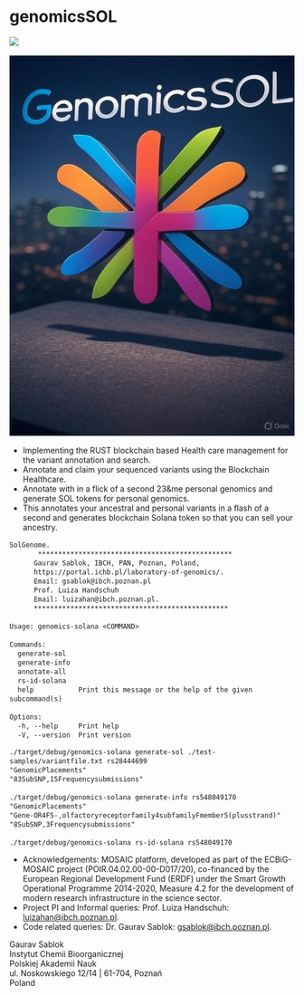 # genomicsSOL

![](https://github.com/genomicssport/eVaiutilities/blob/main/logo.png)

![](https://github.com/genomicssport/genomics-solana/blob/main/image.jpg)

- Implementing the RUST blockchain based Health care management for the variant annotation and search.
- Annotate and claim your sequenced variants using the Blockchain Healthcare.
- Annotate with in a flick of a second 23&me personal genomics and generate SOL tokens for personal genomics.
- This annotates your ancestral and personal variants in a flash of a second and generates blockchain Solana token so that you can sell your ancestry.

```
SolGenome.
       ************************************************
      Gaurav Sablok, IBCH, PAN, Poznan, Poland,
      https://portal.ichb.pl/laboratory-of-genomics/.
      Email: gsablok@ibch.poznan.pl
      Prof. Luiza Handschuh
      Email: luizahan@ibch.poznan.pl.
      ************************************************

Usage: genomics-solana <COMMAND>

Commands:
  generate-sol
  generate-info
  annotate-all
  rs-id-solana
  help           Print this message or the help of the given subcommand(s)

Options:
  -h, --help     Print help
  -V, --version  Print version
```

```
./target/debug/genomics-solana generate-sol ./test-samples/variantfile.txt rs28444699
"GenomicPlacements"
"83SubSNP,15Frequencysubmissions"

./target/debug/genomics-solana generate-info rs548049170
"GenomicPlacements"
"Gene-OR4F5-,olfactoryreceptorfamily4subfamilyFmember5(plusstrand)"
"8SubSNP,3Frequencysubmissions"

./target/debug/genomics-solana rs-id-solana rs548049170
```

- Acknowledgements: MOSAIC platform, developed as part of the ECBiG-MOSAIC project (POIR.04.02.00-00-D017/20), co-financed by the European Regional Development Fund (ERDF) under the Smart Growth Operational Programme 2014-2020, Measure 4.2 for the development of modern research infrastructure in the science sector.
- Project PI and Informal queries: Prof. Luiza Handschuh: luizahan@ibch.poznan.pl.
- Code related queries: Dr. Gaurav Sablok: gsablok@ibch.poznan.pl.

 Gaurav Sablok \
 Instytut Chemii Bioorganicznej \
 Polskiej Akademii Nauk \
 ul. Noskowskiego 12/14 | 61-704, Poznań \
 Poland

